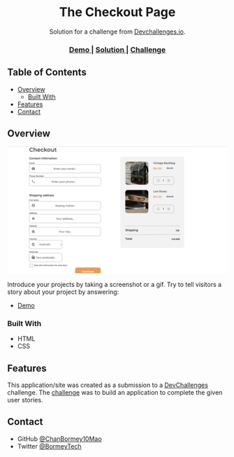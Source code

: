 <!-- Please update value in the {}  -->

<h1 align="center">The Checkout Page</h1>

<div align="center">
   Solution for a challenge from  <a href="http://devchallenges.io" target="_blank">Devchallenges.io</a>.
</div>

<div align="center">
  <h3>
    <a href="https://chanbormey10mao.github.io/Checkout-Page/">
      Demo
    </a>
    <span> | </span>
    <a href="https://github.com/ChanBormey10Mao/Checkout-Page">
      Solution
    </a>
    <span> | </span>
    <a href="https://devchallenges.io/challenges/0J1NxxGhOUYVqihwegfO">
      Challenge
    </a>
  </h3>
</div>

<!-- TABLE OF CONTENTS -->

## Table of Contents

- [Overview](#overview)
  - [Built With](#built-with)
- [Features](#features)
- [Contact](#contact)

<!-- OVERVIEW -->

## Overview

![screenshot](https://github.com/ChanBormey10Mao/Checkout-Page/blob/master/assets/demo.png)

Introduce your projects by taking a screenshot or a gif. Try to tell visitors a story about your project by answering:

- <a href="https://chanbormey10mao.github.io/Checkout-Page/">Demo</a>

### Built With

<!-- This section should list any major frameworks that you built your project using. Here are a few examples.-->

- HTML
- CSS

## Features


<!-- List the features of your application or follow the template. Don't share the figma file here :) -->

This application/site was created as a submission to a [DevChallenges](https://devchallenges.io/challenges) challenge. The [challenge](https://devchallenges.io/challenges/0J1NxxGhOUYVqihwegfO) was to build an application to complete the given user stories.



## Contact

- GitHub [@ChanBormey10Mao](https://github.com/ChanBormey10Mao)
- Twitter [@BormeyTech](https://twitter.com/BormeyTech)
